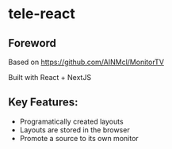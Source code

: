 # tele-react

## Foreword

Based on https://github.com/AINMcl/MonitorTV

Built with React + NextJS

## Key Features:

- Programatically created layouts
- Layouts are stored in the browser
- Promote a source to its own monitor
